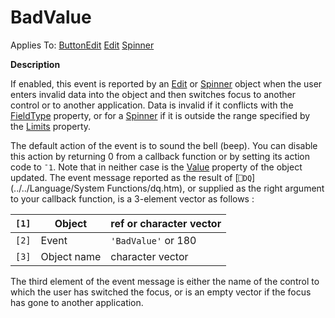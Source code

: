 




<h1 class="heading"><span class="name">BadValue</span></h1>

Applies To: [ButtonEdit](./buttonedit.md) [Edit](./edit.md) [Spinner](./spinner.md)


**Description**


If enabled, this event is reported by an [Edit](./edit.md) or [Spinner](./spinner.md) object  when the user enters invalid data into the object and then switches focus to another control or to another application.  Data is invalid if it conflicts with the [FieldType](./fieldtype.md) property, or for a [Spinner](./spinner.md) if it is outside the range specified by the [Limits](./limits.md) property.


The default action of the event is to sound the bell (beep). You can disable this action by returning 0 from a callback function or by setting its action code to `¯1`. Note that in neither case is the [Value](./value.md) property of the object updated. The event message reported as the result of [`⎕DQ`](../../Language/System Functions/dq.htm), or supplied as the right argument to your callback function, is a 3-element vector as follows :


| `[1]` | Object | ref or character vector |
| --- | --- | ---  |
| `[2]` | Event | `'BadValue'` or 180 |
| `[3]` | Object name | character vector |


The third element of the event message is either the name of the control to which the user has switched the focus, or is an empty vector if the focus has gone to another application.



